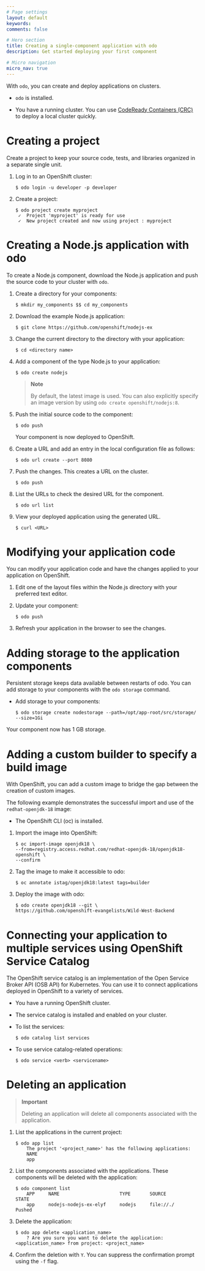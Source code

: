 ```yaml
---
# Page settings
layout: default
keywords:
comments: false

# Hero section
title: Creating a single-component application with odo
description: Get started deploying your first component

# Micro navigation
micro_nav: true
---
```

With `odo`, you can create and deploy applications on clusters.

  - `odo` is installed.

  - You have a running cluster. You can use [CodeReady Containers
    (CRC)](https://access.redhat.com/documentation/en-us/red_hat_codeready_containers/)
    to deploy a local cluster quickly.

# Creating a project

Create a project to keep your source code, tests, and libraries
organized in a separate single unit.

1.  Log in to an OpenShift cluster:
    
        $ odo login -u developer -p developer

2.  Create a project:
    
        $ odo project create myproject
         ✓  Project 'myproject' is ready for use
         ✓  New project created and now using project : myproject

# Creating a Node.js application with odo

To create a Node.js component, download the Node.js application and push
the source code to your cluster with `odo`.

1.  Create a directory for your components:
    
        $ mkdir my_components $$ cd my_components

2.  Download the example Node.js application:
    
        $ git clone https://github.com/openshift/nodejs-ex

3.  Change the current directory to the directory with your application:
    
        $ cd <directory name>

4.  Add a component of the type Node.js to your application:
    
        $ odo create nodejs
    
    > **Note**
    > 
    > By default, the latest image is used. You can also explicitly
    > specify an image version by using `odo create openshift/nodejs:8`.

5.  Push the initial source code to the component:
    
        $ odo push
    
    Your component is now deployed to OpenShift.

6.  Create a URL and add an entry in the local configuration file as
    follows:
    
        $ odo url create --port 8080

7.  Push the changes. This creates a URL on the cluster.
    
        $ odo push

8.  List the URLs to check the desired URL for the component.
    
        $ odo url list

9.  View your deployed application using the generated URL.
    
        $ curl <URL>

# Modifying your application code

You can modify your application code and have the changes applied to
your application on OpenShift.

1.  Edit one of the layout files within the Node.js directory with your
    preferred text editor.

2.  Update your component:
    
        $ odo push

3.  Refresh your application in the browser to see the changes.

# Adding storage to the application components

Persistent storage keeps data available between restarts of odo. You can
add storage to your components with the `odo storage` command.

  - Add storage to your
        components:
    
        $ odo storage create nodestorage --path=/opt/app-root/src/storage/ --size=1Gi

Your component now has 1 GB storage.

# Adding a custom builder to specify a build image

With OpenShift, you can add a custom image to bridge the gap between the
creation of custom images.

The following example demonstrates the successful import and use of the
`redhat-openjdk-18` image:

  - The OpenShift CLI (oc) is installed.

<!-- end list -->

1.  Import the image into OpenShift:
    
        $ oc import-image openjdk18 \
        --from=registry.access.redhat.com/redhat-openjdk-18/openjdk18-openshift \
        --confirm

2.  Tag the image to make it accessible to odo:
    
        $ oc annotate istag/openjdk18:latest tags=builder

3.  Deploy the image with odo:
    
        $ odo create openjdk18 --git \
        https://github.com/openshift-evangelists/Wild-West-Backend

# Connecting your application to multiple services using OpenShift Service Catalog

The OpenShift service catalog is an implementation of the Open Service
Broker API (OSB API) for Kubernetes. You can use it to connect
applications deployed in OpenShift to a variety of services.

  - You have a running OpenShift cluster.

  - The service catalog is installed and enabled on your cluster.

<!-- end list -->

  - To list the services:
    
        $ odo catalog list services

  - To use service catalog-related operations:
    
        $ odo service <verb> <servicename>

# Deleting an application

> **Important**
> 
> Deleting an application will delete all components associated with the
> application.

1.  List the applications in the current project:
    
        $ odo app list
            The project '<project_name>' has the following applications:
            NAME
            app

2.  List the components associated with the applications. These
    components will be deleted with the application:
    
        $ odo component list
            APP     NAME                      TYPE       SOURCE        STATE
            app     nodejs-nodejs-ex-elyf     nodejs     file://./     Pushed

3.  Delete the application:
    
        $ odo app delete <application_name>
            ? Are you sure you want to delete the application: <application_name> from project: <project_name>

4.  Confirm the deletion with `Y`. You can suppress the confirmation
    prompt using the `-f` flag.
